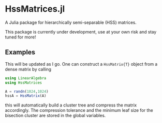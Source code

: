 # HssMatrices.jl

A Julia package for hierarchically semi-separable (HSS) matrices.

This package is currently under development, use at your own risk and stay tuned for more!

## Examples

This will be updated as I go. One can construct a `HssMatrix{T}` object from a dense matrix by calling
```Julia
using LinearAlgebra
using HssMatrices

A = randn(1024,1024)
hssA = HssMatrix(A)
```
this will automatically build a cluster tree and compress the matrix accordingly. The compression tolerance and the minimum leaf size for the bisection cluster are stored in the global variables.
